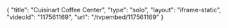 {
    "title": "Cuisinart Coffee Center",
    "type": "solo",
    "layout": "iframe-static",
    "videoId": "117561169",
    "url": "\/tvpembed\/117561169"
}
